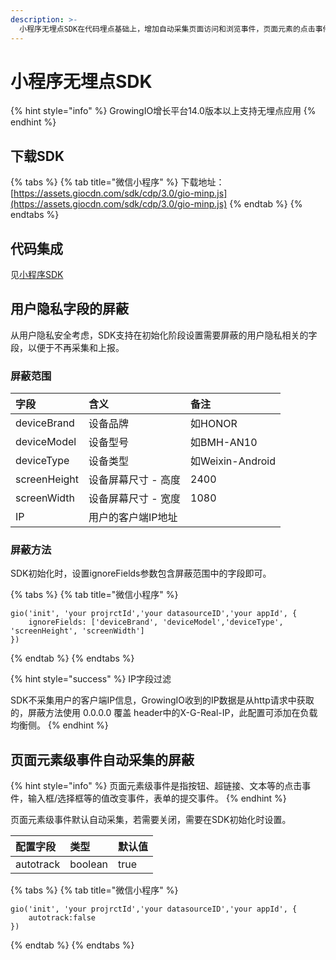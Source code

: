 ```yaml
---
description: >-
  小程序无埋点SDK在代码埋点基础上，增加自动采集页面访问和浏览事件，页面元素的点击事件，元素值改变事件以及表单提交事件等，作为代码埋点的补充并结合对重要事件的圈选，支持特定场景的分析应用，如元素事件分析、页面热图分析等。
---
```


# 小程序无埋点SDK

{% hint style="info" %}
GrowingIO增长平台14.0版本以上支持无埋点应用
{% endhint %}

## 下载SDK

{% tabs %}
{% tab title="微信小程序" %}
下载地址：[https://assets.giocdn.com/sdk/cdp/3.0/gio-minp.js](https://assets.giocdn.com/sdk/cdp/3.0/gio-minp.js)
{% endtab %}
{% endtabs %}

##  代码集成

见[小程序SDK](./)

## 用户隐私字段的屏蔽

从用户隐私安全考虑，SDK支持在初始化阶段设置需要屏蔽的用户隐私相关的字段，以便于不再采集和上报。

### 屏蔽范围

| 字段 | 含义 | 备注 |
| :--- | :--- | :--- |
| deviceBrand | 设备品牌 | 如HONOR |
| deviceModel | 设备型号 | 如BMH-AN10 |
| deviceType | 设备类型 | 如Weixin-Android |
| screenHeight | 设备屏幕尺寸 - 高度 | 2400 |
| screenWidth | 设备屏幕尺寸 - 宽度 | 1080 |
| IP | 用户的客户端IP地址 |  |

### 屏蔽方法

SDK初始化时，设置ignoreFields参数包含屏蔽范围中的字段即可。

{% tabs %}
{% tab title="微信小程序" %}
```text
gio('init', 'your projrctId','your datasourceID','your appId', {
    ignoreFields: ['deviceBrand', 'deviceModel','deviceType', 'screenHeight', 'screenWidth']
})
```
{% endtab %}
{% endtabs %}

{% hint style="success" %}
IP字段过滤

SDK不采集用户的客户端IP信息，GrowingIO收到的IP数据是从http请求中获取的，屏蔽方法使用 0.0.0.0 覆盖 header中的X-G-Real-IP，此配置可添加在负载均衡侧。
{% endhint %}

## 页面元素级事件自动采集的屏蔽

{% hint style="info" %}
页面元素级事件是指按钮、超链接、文本等的点击事件，输入框/选择框等的值改变事件，表单的提交事件。
{% endhint %}

页面元素级事件默认自动采集，若需要关闭，需要在SDK初始化时设置。

| 配置字段 | 类型 | 默认值 |
| :--- | :--- | :--- |
| autotrack | boolean | true |

{% tabs %}
{% tab title="微信小程序" %}
```text
gio('init', 'your projrctId','your datasourceID','your appId', {
    autotrack:false
})
```
{% endtab %}
{% endtabs %}







